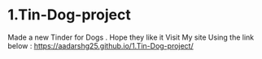 # 1.Tin-Dog-project
Made a new Tinder for Dogs . Hope they like it
Visit My site Using the link below :
https://aadarshg25.github.io/1.Tin-Dog-project/
